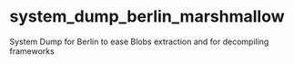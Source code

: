 # system_dump_berlin_marshmallow
System Dump for Berlin to ease Blobs extraction and for decompiling frameworks
